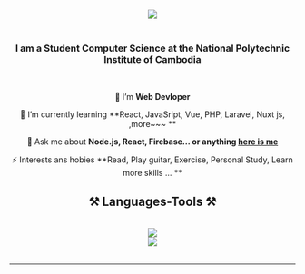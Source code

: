 <h1 align="center">
    <img src="https://readme-typing-svg.herokuapp.com/?font=Righteous&size=35&center=true&vCenter=true&width=500&height=70&duration=4000&lines=Hi+There!+👋;សួរស្តី+I'm+Kanh+Chana!;" />
</h1>
<div align="center"> <img src=""> </div>
<h3 align="center"> I am a Student Computer Science at the National Polytechnic Institute of Cambodia </h3>

<br/>

<div align="center">
 
 🔭 I’m  **Web Devloper**
 
 🌱 I’m currently learning **React, JavaSript, Vue, PHP, Laravel, Nuxt js, ,more~~~ **

💬 Ask me about **Node.js, React, Firebase... or anything [here is me](https://github.com/Kanhchana-kc)**

⚡ Interests ans hobies **Read, Play guitar, Exercise, Personal Study, Learn more skills ... **

<h2 align="center">⚒️ Languages-Tools ⚒️</h2>
<br/>
<div align="center">
    <img src="https://skillicons.dev/icons?i=react,bootstrap,html,css,vscode,github,figma,tailwind,git," /><br>
    <img src="https://skillicons.dev/icons?i=javascript,nodejs,php,laravel,mysql" /><br>
</div>

<br/>
<hr/>
<!-- <div align="center">
  <h2>🐍 My Contributions 🐍</h2>
  <br>
  <img alt="snake eating my contributions" src="https://raw.githubusercontent.com/salesp07/salesp07/output/github-contribution-grid-snake.svg" />

<hr/>
<br/>
<br/>


<!--
**Kanhchana-kc/Kanhchana-kc** is a ✨ _special_ ✨ repository because its `README.md` (this file) appears on your GitHub profile.

Here are some ideas to get you started:

- 🔭 I’m currently working on ...
- 🌱 I’m currently learning ...
- 👯 I’m looking to collaborate on ...
- 🤔 I’m looking for help with ...
- 💬 Ask me about ...
- 📫 How to reach me: ...
- 😄 Pronouns: ...
- ⚡ Fun fact: ...
-->
